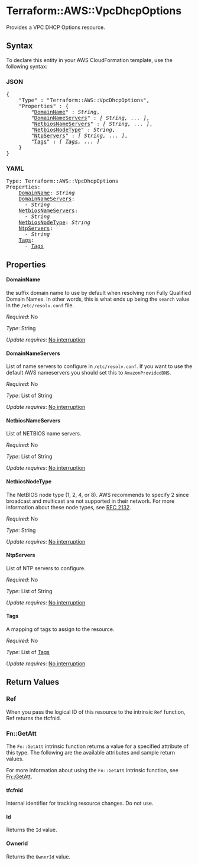 # Terraform::AWS::VpcDhcpOptions

Provides a VPC DHCP Options resource.

## Syntax

To declare this entity in your AWS CloudFormation template, use the following syntax:

### JSON

<pre>
{
    "Type" : "Terraform::AWS::VpcDhcpOptions",
    "Properties" : {
        "<a href="#domainname" title="DomainName">DomainName</a>" : <i>String</i>,
        "<a href="#domainnameservers" title="DomainNameServers">DomainNameServers</a>" : <i>[ String, ... ]</i>,
        "<a href="#netbiosnameservers" title="NetbiosNameServers">NetbiosNameServers</a>" : <i>[ String, ... ]</i>,
        "<a href="#netbiosnodetype" title="NetbiosNodeType">NetbiosNodeType</a>" : <i>String</i>,
        "<a href="#ntpservers" title="NtpServers">NtpServers</a>" : <i>[ String, ... ]</i>,
        "<a href="#tags" title="Tags">Tags</a>" : <i>[ <a href="tags.md">Tags</a>, ... ]</i>
    }
}
</pre>

### YAML

<pre>
Type: Terraform::AWS::VpcDhcpOptions
Properties:
    <a href="#domainname" title="DomainName">DomainName</a>: <i>String</i>
    <a href="#domainnameservers" title="DomainNameServers">DomainNameServers</a>: <i>
      - String</i>
    <a href="#netbiosnameservers" title="NetbiosNameServers">NetbiosNameServers</a>: <i>
      - String</i>
    <a href="#netbiosnodetype" title="NetbiosNodeType">NetbiosNodeType</a>: <i>String</i>
    <a href="#ntpservers" title="NtpServers">NtpServers</a>: <i>
      - String</i>
    <a href="#tags" title="Tags">Tags</a>: <i>
      - <a href="tags.md">Tags</a></i>
</pre>

## Properties

#### DomainName

the suffix domain name to use by default when resolving non Fully Qualified Domain Names. In other words, this is what ends up being the `search` value in the `/etc/resolv.conf` file.

_Required_: No

_Type_: String

_Update requires_: [No interruption](https://docs.aws.amazon.com/AWSCloudFormation/latest/UserGuide/using-cfn-updating-stacks-update-behaviors.html#update-no-interrupt)

#### DomainNameServers

List of name servers to configure in `/etc/resolv.conf`. If you want to use the default AWS nameservers you should set this to `AmazonProvidedDNS`.

_Required_: No

_Type_: List of String

_Update requires_: [No interruption](https://docs.aws.amazon.com/AWSCloudFormation/latest/UserGuide/using-cfn-updating-stacks-update-behaviors.html#update-no-interrupt)

#### NetbiosNameServers

List of NETBIOS name servers.

_Required_: No

_Type_: List of String

_Update requires_: [No interruption](https://docs.aws.amazon.com/AWSCloudFormation/latest/UserGuide/using-cfn-updating-stacks-update-behaviors.html#update-no-interrupt)

#### NetbiosNodeType

The NetBIOS node type (1, 2, 4, or 8). AWS recommends to specify 2 since broadcast and multicast are not supported in their network. For more information about these node types, see [RFC 2132](http://www.ietf.org/rfc/rfc2132.txt).

_Required_: No

_Type_: String

_Update requires_: [No interruption](https://docs.aws.amazon.com/AWSCloudFormation/latest/UserGuide/using-cfn-updating-stacks-update-behaviors.html#update-no-interrupt)

#### NtpServers

List of NTP servers to configure.

_Required_: No

_Type_: List of String

_Update requires_: [No interruption](https://docs.aws.amazon.com/AWSCloudFormation/latest/UserGuide/using-cfn-updating-stacks-update-behaviors.html#update-no-interrupt)

#### Tags

A mapping of tags to assign to the resource.

_Required_: No

_Type_: List of <a href="tags.md">Tags</a>

_Update requires_: [No interruption](https://docs.aws.amazon.com/AWSCloudFormation/latest/UserGuide/using-cfn-updating-stacks-update-behaviors.html#update-no-interrupt)

## Return Values

### Ref

When you pass the logical ID of this resource to the intrinsic `Ref` function, Ref returns the tfcfnid.

### Fn::GetAtt

The `Fn::GetAtt` intrinsic function returns a value for a specified attribute of this type. The following are the available attributes and sample return values.

For more information about using the `Fn::GetAtt` intrinsic function, see [Fn::GetAtt](https://docs.aws.amazon.com/AWSCloudFormation/latest/UserGuide/intrinsic-function-reference-getatt.html).

#### tfcfnid

Internal identifier for tracking resource changes. Do not use.

#### Id

Returns the <code>Id</code> value.

#### OwnerId

Returns the <code>OwnerId</code> value.

